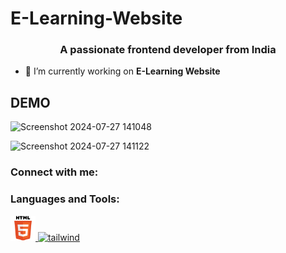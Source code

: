# E-Learning-Website



<h3 align="center">A passionate frontend developer from India</h3>

- 🔭 I’m currently working on **E-Learning Website**

## DEMO
![Screenshot 2024-07-27 141048](https://github.com/user-attachments/assets/359fd545-4b0f-447f-8a5f-41685e4a1cde)

![Screenshot 2024-07-27 141122](https://github.com/user-attachments/assets/4fc465d6-ac84-4525-ac21-1b462968fd91)



<h3 align="left">Connect with me:</h3>
<p align="left">
</p>

<h3 align="left">Languages and Tools:</h3>
<p align="left"> <a href="https://www.w3.org/html/" target="_blank" rel="noreferrer"> <img src="https://raw.githubusercontent.com/devicons/devicon/master/icons/html5/html5-original-wordmark.svg" alt="html5" width="40" height="40"/> </a> <a href="https://tailwindcss.com/" target="_blank" rel="noreferrer"> <img src="https://www.vectorlogo.zone/logos/tailwindcss/tailwindcss-icon.svg" alt="tailwind" width="40" height="40"/> </a> </p>
